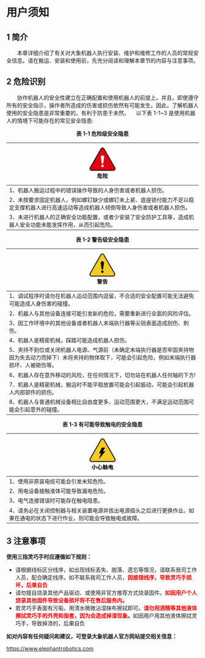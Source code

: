 # 用户须知
## 1 简介
&emsp;&emsp;本章详细介绍了有关对大象机器人执行安装、维护和维修工作的人员的常规安全信息。请在搬运、安装和使用前，先充分阅读和理解本章节的内容与注意事项。

## 2 危险识别
&emsp;&emsp;协作机器人的安全性建立在正确配置和使用机器人的前提上。并且，即使遵守所有的安全指示，操作者所造成的伤害或损伤依然有可能发生。因此，了解机器人使用的安全隐患是非常重要的，有利于防患于未然。
&emsp;以下表 1-1~3 是使用机器人的情境下可能存在的常见安全隐患:

<center> <strong>表 1-1 危险级安全隐患</strong></center>

|<div align=center><img src="../img/weixian.png" alt="img-1" width="100" height=“auto” />| 
| :--- |
| 1、机器人搬运过程中的错误操作导致的人身伤害或者机器人损伤。 |
| 2、未按要求固定机器人，例如螺钉缺少或螺钉未上紧、底座锁付能力不足以稳定支撑机器人进行高速运动等造成机器人倾倒导致人身伤害或者机器人损伤。 |
| 3、未进行机器人的正确安全功能配置，或者少安装了安全防护工具等，造成机器人安全功能未能发挥作用，从而引起危险。 |




<center> <strong>表 1-2 警告级安全隐患</strong></center>

|<div align=center><img src="../img/jigao.png" alt="img-1" width="100" height=“auto” />| 
| :--- |
| 1、调试程序时请勿在机器人运动范围内逗留，不合适的安全配置可能无法避免可能造成人身伤害的碰撞。 |
| 2、机器人与其他设备连接可能引发新的危险，需要重新进行全面的风险评估。 |
| 3、因工作环境中的其他设备或者机器人末端执行器等尖锐表面造成刮伤、刺伤。 |
| 4、机器人是精密机械，踩踏可能造成机器人损伤。 |
| 5、夹持不到位或关闭机器人电源、气源前（未确定末端执行器是否牢固夹持物因为失去动力而掉下）未将夹持的物体取下，可能会引起危险，例如末端执行器损坏、人被砸伤等。 |
| 6、机器人存在意外移动的风险，在任何情况下，切勿站在机器人任何轴的下方! |
| 7、机器人是精密机械，搬运时不能平稳放置可能会引起振动，可能会引起机器人内部部件的损伤。 |
| 8、机器人与普通机械设备相比自由度更多、运动范围更大，不满足运动范围可能会引起意外的碰撞。 |



<center> <strong>表 1-3 有可能导致触电的安全隐患</strong></center>

|<div align=center><img src="../img/chudian.png" alt="img-1" width="100" height=“auto” />| 
| :--- |
| 1、使用非原装电缆可能会引发未知危险。 |
| 2、用电设备接触液体可能导致漏电危险。 |
| 3、电气连接错误时可能存在触电隐患。 |
| 4、请务必在关闭控制器与相关装置电源并拔出电源插头之后进行更换作业。如果在通电的状态下进行作业，则可能会导致触电或故障。 |


## 3 注意事项
**使用三指灵巧手时应遵循如下规则：**
* 请根据线标区分线序，如出现线标丢失、脱落、遗忘等情况，请联系我司工作人员，配合确定线序。如不联系我司工作人员，<span style="color:red;font-weight:bold;">因接错线序，导致灵巧手损坏，后果自负</span>
* 请勿擅自烧录其他产品驱动、或使用非官方推荐方式烧录固件。<span style="color:red;font-weight:bold;">如因用户个人烧录其他固件导致设备损坏将不在售后服务内。</span>
* 若灵巧手表面有污垢，用清水微微沾湿抹布擦拭即可。<span style="color:red;font-weight:bold;">请勿用酒精等其他液体擦拭灵巧手的外壳和指套，因为会造成掉漆现象。</span>如因用户用其他液体擦拭灵巧手，导致掉漆的，后果自负

**如对内容有任何疑问和建议，可登录大象机器人官方网站提交相关信息：**

https://www.elephantrobotics.com



